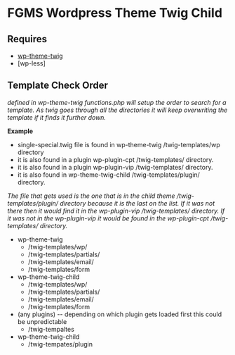 # FGMS Wordpress Theme Twig Child

## Requires
* [wp-theme-twig](https://github.com/fgms/wp-theme-twig)
* [wp-less]

## Template Check Order

*defined in wp-theme-twig functions.php will setup the order to search for a template.
As twig goes through all the directories it will keep overwriting the template if it finds it further down.*

**Example**
* single-special.twig file is found in wp-theme-twig /twig-templates/wp directory
* it is also found in a plugin wp-plugin-cpt /twig-templates/ directory.
* it is also found in a plugin wp-plugin-vip /twig-templates/ directory.
* it is also found in wp-theme-twig-child /twig-templates/plugin/ directory.

*The file that gets used is the one that is in the child theme /twig-templates/plugin/ directory because it is the last on the list.
If it was not there then it would find it in the wp-plugin-vip /twig-templates/ directory.
If it was not in the wp-plugin-vip it would be found in the wp-plugin-cpt /twig-templates/ directory.*


* wp-theme-twig
  * /twig-templates/wp/
  * /twig-templates/partials/
  * /twig-templates/email/
  * /twig-templates/form  
* wp-theme-twig-child
  * /twig-templates/wp/
  * /twig-templates/partials/
  * /twig-templates/email/
  * /twig-templates/form
* (any plugins) -- depending on which plugin gets loaded first this could be unpredictable
  * /twig-tempaltes
* wp-theme-twig-child
  * /twig-tempates/plugin
